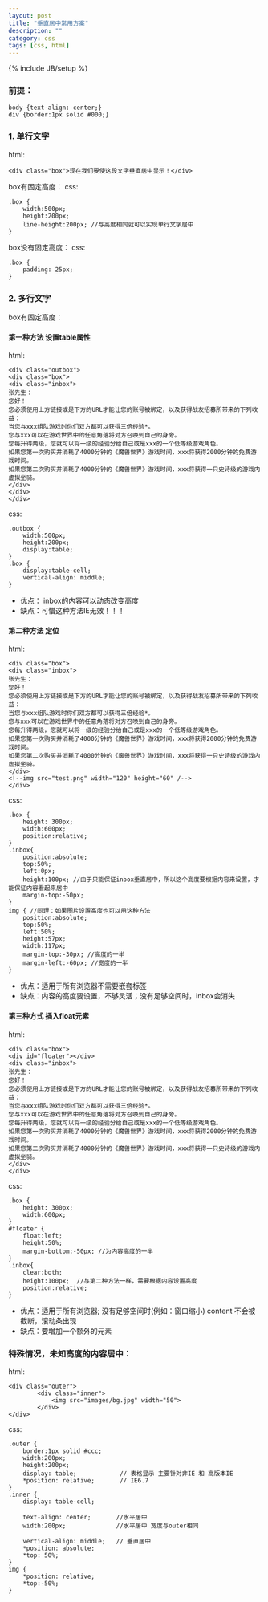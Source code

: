 ```yaml
---
layout: post
title: "垂直居中常用方案"
description: ""
category: css
tags: [css, html]
---
```

{% include JB/setup %}

### 前提：

```
body {text-align: center;}
div {border:1px solid #000;}
```

### 1. 单行文字
html:

```
<div class="box">现在我们要使这段文字垂直居中显示！</div>
```

<!-- more -->

box有固定高度：
css:

```
.box {
    width:500px;
    height:200px;
    line-height:200px; //与高度相同就可以实现单行文字居中
}
```

box没有固定高度：
css:

```
.box {
    padding: 25px;
}
```

### 2. 多行文字
box有固定高度：
#### 第一种方法 设置table属性
html:

```
<div class="outbox">
<div class="box">
<div class="inbox">
张先生：
您好！
您必须使用上方链接或是下方的URL才能让您的账号被绑定，以及获得战友招募所带来的下列收益：
当您与xxx组队游戏时你们双方都可以获得三倍经验*。
您与xxx可以在游戏世界中的任意角落将对方召唤到自己的身旁。
您每升得两级，您就可以将一级的经验分给自己或是xxx的一个低等级游戏角色。
如果您第一次购买并消耗了4000分钟的《魔兽世界》游戏时间，xxx将获得2000分钟的免费游戏时间。
如果您第二次购买并消耗了4000分钟的《魔兽世界》游戏时间，xxx将获得一只史诗级的游戏内虚拟坐骑。
</div>
</div>
</div>
```

css:

```
.outbox {
    width:500px;
    height:200px;
    display:table;
}
.box {
    display:table-cell;
    vertical-align: middle;
}
```

- 优点： inbox的内容可以动态改变高度 <br>
- 缺点：可惜这种方法IE无效！！！

#### 第二种方法 定位
html:

```
<div class="box">
<div class="inbox">
张先生：
您好！
您必须使用上方链接或是下方的URL才能让您的账号被绑定，以及获得战友招募所带来的下列收益：
当您与xxx组队游戏时你们双方都可以获得三倍经验*。
您与xxx可以在游戏世界中的任意角落将对方召唤到自己的身旁。
您每升得两级，您就可以将一级的经验分给自己或是xxx的一个低等级游戏角色。
如果您第一次购买并消耗了4000分钟的《魔兽世界》游戏时间，xxx将获得2000分钟的免费游戏时间。
如果您第二次购买并消耗了4000分钟的《魔兽世界》游戏时间，xxx将获得一只史诗级的游戏内虚拟坐骑。
</div>
<!--img src="test.png" width="120" height="60" /-->
</div>
```

css:

```
.box {
    height: 300px;
    width:600px;
    position:relative;
}
.inbox{
    position:absolute;
    top:50%;
    left:0px;
    height:100px; //由于只能保证inbox垂直居中，所以这个高度要根据内容来设置，才能保证内容看起来居中
    margin-top:-50px;
}
img { //同理：如果图片设置高度也可以用这种方法
    position:absolute;
    top:50%;
    left:50%;
    height:57px;
    width:117px;
    margin-top:-30px; //高度的一半
    margin-left:-60px; //宽度的一半
}
```

- 优点：适用于所有浏览器不需要嵌套标签 <br>
- 缺点：内容的高度要设置，不够灵活；没有足够空间时，inbox会消失

#### 第三种方式 插入float元素
html:

```
<div class="box">
<div id="floater"></div>
<div class="inbox">
张先生：
您好！
您必须使用上方链接或是下方的URL才能让您的账号被绑定，以及获得战友招募所带来的下列收益：
当您与xxx组队游戏时你们双方都可以获得三倍经验*。
您与xxx可以在游戏世界中的任意角落将对方召唤到自己的身旁。
您每升得两级，您就可以将一级的经验分给自己或是xxx的一个低等级游戏角色。
如果您第一次购买并消耗了4000分钟的《魔兽世界》游戏时间，xxx将获得2000分钟的免费游戏时间。
如果您第二次购买并消耗了4000分钟的《魔兽世界》游戏时间，xxx将获得一只史诗级的游戏内虚拟坐骑。
</div>
</div>
```

css:

```
.box {
    height: 300px;
    width:600px;
}
#floater {
    float:left;
    height:50%;
    margin-bottom:-50px; //为内容高度的一半
}
.inbox{
    clear:both;
    height:100px;  //与第二种方法一样，需要根据内容设置高度
    position:relative;
}
```

- 优点：适用于所有浏览器; 没有足够空间时(例如：窗口缩小) content 不会被截断，滚动条出现 
- 缺点：要增加一个额外的元素

### 特殊情况，未知高度的内容居中：
html:

```
<div class="outer">
        <div class="inner">
            <img src="images/bg.jpg" width="50">
        </div>
</div>
```

css:

```
.outer {
    border:1px solid #ccc;
    width:200px;
    height:200px;
    display: table;            // 表格显示 主要针对非IE 和 高版本IE
    *position: relative;       // IE6.7
}
.inner {
    display: table-cell;      

    text-align: center;       //水平居中
    width:200px;              //水平居中 宽度与outer相同

    vertical-align: middle;   // 垂直居中
    *position: absolute;    
    *top: 50%;
}
img {
    *position: relative;
    *top:-50%;
}
```
